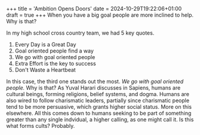 +++
title = 'Ambition Opens Doors'
date = 2024-10-29T19:22:06+01:00
draft = true
+++
When you have a big goal people are more inclined to help. 
Why is that?


In my high school cross country team, we had 5 key quotes. 

1. Every Day is a Great Day
2. Goal oriented people find a way
3. We go with goal oriented people
4. Extra Effort is the key to success 
5. Don't Waste a Heartbeat 


In this case, the third one stands out the most. 
_We go with goal oriented people._ Why is that? 
As Yuval Harari discusses in Sapiens, humans are cultural beings, forming religions, belief systems, and dogma.
Humans are also wired to follow charismatic leaders, partially since charismatic people tend to be more persuasive, which grants higher social status. More on this elsewhere. 
All this comes down to humans seeking to be part of something greater than any single indvidual, a higher calling, as one might call it.
Is this what forms cults? Probably. 

